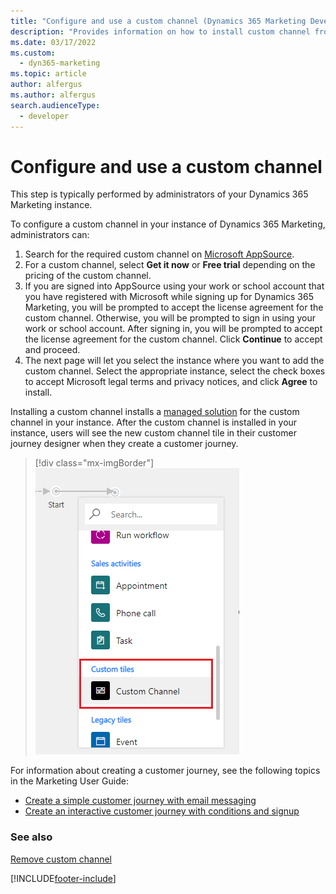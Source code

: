 ```yaml
---
title: "Configure and use a custom channel (Dynamics 365 Marketing Developer Guide) | Microsoft Docs"
description: "Provides information on how to install custom channel from AppSource to your Dynamics 365 Marketing instance."
ms.date: 03/17/2022
ms.custom: 
  - dyn365-marketing
ms.topic: article
author: alfergus
ms.author: alfergus
search.audienceType: 
  - developer
---
```


# Configure and use a custom channel

This step is typically performed by administrators of your Dynamics 365 Marketing instance.

To configure a custom channel in your instance of Dynamics 365 Marketing, administrators can:

1. Search for the required custom channel on [Microsoft AppSource](https://appsource.microsoft.com).
2. For a custom channel, select **Get it now** or **Free trial** depending on the pricing of the custom channel.
3. If you are signed into AppSource using your work or school account that you have registered with Microsoft while signing up for Dynamics 365 Marketing, you will be prompted to accept the license agreement for the custom channel. Otherwise, you will be prompted to sign in using your work or school account. After signing in, you will be prompted to accept the license agreement for the custom channel. Click **Continue** to accept and proceed.
4. The next page will let you select the instance where you want to add the custom channel. Select the appropriate instance, select the check boxes to accept Microsoft legal terms and privacy notices, and click **Agree** to install.

Installing a custom channel installs a [managed solution](/powerapps/developer/common-data-service/introduction-solutions#managed-and-unmanaged-solutions) for the custom channel in your instance. After the custom channel is installed in your instance, users will see the new custom channel tile in their customer journey designer when they create a customer journey.

> [!div class="mx-imgBorder"]
> ![Custom Content tiles.](../media/marketing-custom-channel-tile2.png "Custom Content tiles")

For information about creating a customer journey, see the following topics in the Marketing User Guide:
- [Create a simple customer journey with email messaging](../../marketing/create-simple-customer-journey.md)
- [Create an interactive customer journey with conditions and signup](../../marketing/create-interactive-customer-journey.md)

### See also

[Remove custom channel](remove-custom-channel.md)


[!INCLUDE[footer-include](../../includes/footer-banner.md)]
